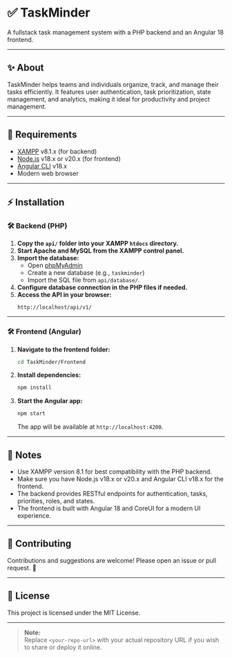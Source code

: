 # ✅ TaskMinder

A fullstack task management system with a PHP backend and an Angular 18 frontend.

---

## ✨ About

TaskMinder helps teams and individuals organize, track, and manage their tasks efficiently. It features user authentication, task prioritization, state management, and analytics, making it ideal for productivity and project management.

---

## 🚀 Requirements

- [XAMPP](https://www.apachefriends.org/) v8.1.x (for backend)
- [Node.js](https://nodejs.org/) v18.x or v20.x (for frontend)
- [Angular CLI](https://angular.io/cli) v18.x
- Modern web browser

---

## ⚡ Installation

### 🛠️ Backend (PHP)

1. **Copy the `api/` folder into your XAMPP `htdocs` directory.**
2. **Start Apache and MySQL from the XAMPP control panel.**
3. **Import the database:**
   - Open [phpMyAdmin](http://localhost/phpmyadmin)
   - Create a new database (e.g., `taskminder`)
   - Import the SQL file from `api/database/`.
4. **Configure database connection in the PHP files if needed.**
5. **Access the API in your browser:**
   ```
   http://localhost/api/v1/
   ```

---

### 🛠️ Frontend (Angular)

1. **Navigate to the frontend folder:**
   ```sh
   cd TaskMinder/Frontend
   ```
2. **Install dependencies:**
   ```sh
   npm install
   ```
3. **Start the Angular app:**
   ```sh
   npm start
   ```
   The app will be available at `http://localhost:4200`.

---

## 📝 Notes

- Use XAMPP version 8.1 for best compatibility with the PHP backend.
- Make sure you have Node.js v18.x or v20.x and Angular CLI v18.x for the frontend.
- The backend provides RESTful endpoints for authentication, tasks, priorities, roles, and states.
- The frontend is built with Angular 18 and CoreUI for a modern UI experience.

---

## 🤝 Contributing

Contributions and suggestions are welcome! Please open an issue or pull request. 🙌

---

## 📝 License

This project is licensed under the MIT License.

---

> **Note:**  
> Replace `<your-repo-url>` with your actual repository URL if you wish to share or deploy it online.
